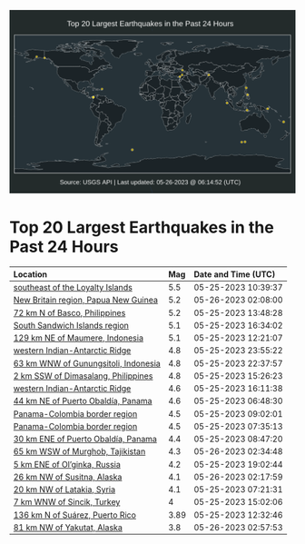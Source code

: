 ![Map](./map.png)

# Top 20 Largest Earthquakes in the Past 24 Hours

| Location | Mag | Date and Time (UTC) |
|:---|:---|:---|
| [southeast of the Loyalty Islands](https://earthquake.usgs.gov/earthquakes/eventpage/us7000k3ps) | 5.5 | 05-25-2023 10:39:37 |
| [New Britain region, Papua New Guinea](https://earthquake.usgs.gov/earthquakes/eventpage/us7000k44x) | 5.2 | 05-26-2023 02:08:00 |
| [72 km N of Basco, Philippines](https://earthquake.usgs.gov/earthquakes/eventpage/us7000k3wu) | 5.2 | 05-25-2023 13:48:28 |
| [South Sandwich Islands region](https://earthquake.usgs.gov/earthquakes/eventpage/us7000k3yq) | 5.1 | 05-25-2023 16:34:02 |
| [129 km NE of Maumere, Indonesia](https://earthquake.usgs.gov/earthquakes/eventpage/us7000k3vw) | 5.1 | 05-25-2023 12:21:07 |
| [western Indian-Antarctic Ridge](https://earthquake.usgs.gov/earthquakes/eventpage/us7000k44m) | 4.8 | 05-25-2023 23:55:22 |
| [63 km WNW of Gunungsitoli, Indonesia](https://earthquake.usgs.gov/earthquakes/eventpage/us7000k446) | 4.8 | 05-25-2023 22:37:57 |
| [2 km SSW of Dimasalang, Philippines](https://earthquake.usgs.gov/earthquakes/eventpage/us7000k3xc) | 4.8 | 05-25-2023 15:26:23 |
| [western Indian-Antarctic Ridge](https://earthquake.usgs.gov/earthquakes/eventpage/us7000k3xg) | 4.6 | 05-25-2023 16:11:38 |
| [44 km NE of Puerto Obaldía, Panama](https://earthquake.usgs.gov/earthquakes/eventpage/us7000k3p5) | 4.6 | 05-25-2023 06:48:30 |
| [Panama-Colombia border region](https://earthquake.usgs.gov/earthquakes/eventpage/us7000k3ph) | 4.5 | 05-25-2023 09:02:01 |
| [Panama-Colombia border region](https://earthquake.usgs.gov/earthquakes/eventpage/us7000k3pa) | 4.5 | 05-25-2023 07:35:13 |
| [30 km ENE of Puerto Obaldía, Panama](https://earthquake.usgs.gov/earthquakes/eventpage/us7000k3pe) | 4.4 | 05-25-2023 08:47:20 |
| [65 km WSW of Murghob, Tajikistan](https://earthquake.usgs.gov/earthquakes/eventpage/us7000k453) | 4.3 | 05-26-2023 02:34:48 |
| [5 km ENE of Ol’ginka, Russia](https://earthquake.usgs.gov/earthquakes/eventpage/us7000k42a) | 4.2 | 05-25-2023 19:02:44 |
| [26 km NW of Susitna, Alaska](https://earthquake.usgs.gov/earthquakes/eventpage/ak0236phrb1h) | 4.1 | 05-26-2023 02:17:59 |
| [20 km NW of Latakia, Syria](https://earthquake.usgs.gov/earthquakes/eventpage/us7000k3p9) | 4.1 | 05-25-2023 07:21:31 |
| [7 km WNW of Sincik, Turkey](https://earthquake.usgs.gov/earthquakes/eventpage/us7000k3x7) | 4 | 05-25-2023 15:02:06 |
| [136 km N of Suárez, Puerto Rico](https://earthquake.usgs.gov/earthquakes/eventpage/pr2023145001) | 3.89 | 05-25-2023 12:32:46 |
| [81 km NW of Yakutat, Alaska](https://earthquake.usgs.gov/earthquakes/eventpage/ak0236phzv3d) | 3.8 | 05-26-2023 02:57:53 |

